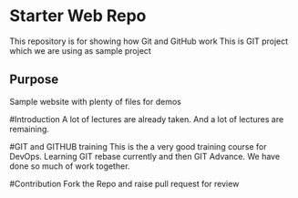 # Starter Web Repo

This repository is for showing how Git and GitHub work
This is GIT project which we are using as sample project

## Purpose

Sample website with plenty of files for demos

#Introduction
A lot of lectures are already taken.
And a lot of lectures are remaining.

#GIT and GITHUB training
This is the a very good training course for DevOps.
Learning GIT rebase currently and then GIT Advance. We have done so  much of work together.

#Contribution
Fork the Repo and raise pull request for review
